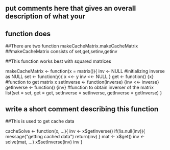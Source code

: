 ## put comments here that gives an overall description of what your
## function does

##There are two function makeCacheMatrix.makeCacheMatrix
##makeCacheMatrix consists of set,get,setinv,getinv

##This function works best with squared matrices


makeCacheMatrix <- function(x = matrix()){
  inv <- NULL            #initializing inverse as NULL
  set <- function(y){
         x <<- y
         inv <<- NULL
  }
  get <- function() {x}      #function to get matrix x
  setInverse <- function(inverse)  {inv <<- inverse}
  getInverse <- function() {inv}     #function to obtain inverser of the matrix
  list(set = set, get = get, setInverse = setInverse, getInverse = getInverse)
}

## write a short comment describing this function
##This is used to get cache data

cacheSolve <- function(x, ...){
  inv <- x$getInverse()
  if(!is.null(inv)){
        message("getting cached data")
        return(inv)
  } 
  mat <- x$get()
  inv <- solve(mat, ...)
  x$setInverse(inv)
  inv
}










